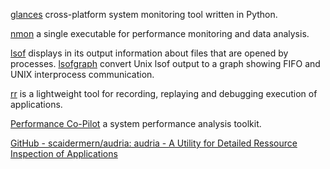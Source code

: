 
[glances](https://nicolargo.github.io/glances/)
cross-platform system monitoring tool written in Python.

[nmon](http://nmon.sourceforge.net/pmwiki.php)
a single executable for performance monitoring and data analysis.

[lsof](https://en.wikipedia.org/wiki/Lsof)
displays in its output information about files that are opened by processes.
[lsofgraph](https://github.com/zevv/lsofgraph)
convert Unix lsof output to a graph showing FIFO and UNIX interprocess communication.

[rr](https://github.com/mozilla/rr)
is a lightweight tool for recording, replaying and debugging execution of applications.

[Performance Co-Pilot](https://pcp.io/index.html)
a system performance analysis toolkit.

[GitHub - scaidermern/audria: audria - A Utility for Detailed Ressource Inspection of Applications](https://github.com/scaidermern/audria)
